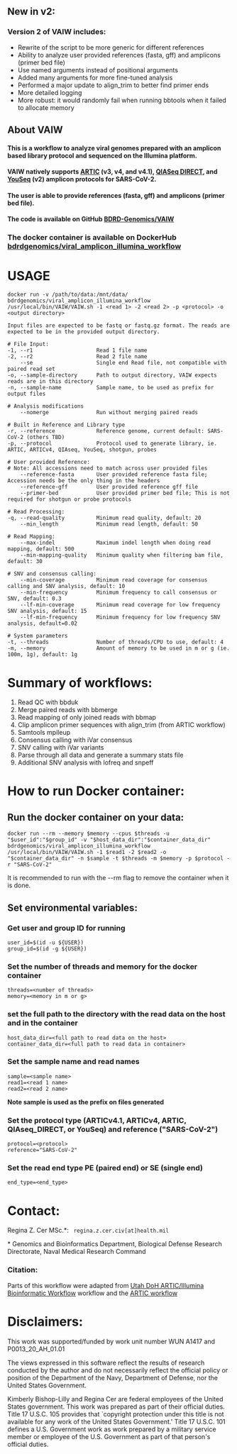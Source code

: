 ## New in v2:
### Version 2 of VAIW includes:
* Rewrite of the script to be more generic for different references
* Ability to analyze user provided references (fasta, gff) and amplicons (primer bed file)
* Use named arguments instead of positional arguments
* Added many arguments for more fine-tuned analysis
* Performed a major update to align_trim to better find primer ends
* More detailed logging
* More robust: it would randomly fail when running bbtools when it failed to allocate memory

## About VAIW
#### This is a workflow to analyze viral genomes prepared with an amplicon based library protocol and sequenced on the Illumina platform. 
#### VAIW natively supports [ARTIC](https://artic.network/ncov-2019) (v3, v4, and v4.1), [QIASeq DIRECT](https://www.qiagen.com/us/products/next-generation-sequencing/rna-sequencing/qiaseq-direct-sars-cov-2-kits/), and  [YouSeq](https://youseq.com) (v2) amplicon protocols for SARS-CoV-2.

#### The user is able to provide references (fasta, gff) and amplicons (primer bed file).

#### The code is available on GitHub [BDRD-Genomics/VAIW](https://github.com/BDRD-Genomics/VAIW) 

### The docker container is available on DockerHub [bdrdgenomics/viral_amplicon_illumina_workflow](https://hub.docker.com/r/bdrdgenomics/viral_amplicon_illumina_workflow)

# USAGE
```
docker run -v /path/to/data:/mnt/data/ bdrdgenomics/viral_amplicon_illumina_workflow /usr/local/bin/VAIW/VAIW.sh -1 <read 1> -2 <read 2> -p <protocol> -o <output directory>

Input files are expected to be fastq or fastq.gz format. The reads are expected to be in the provided output directory.

# File Input:
-1, --r1                    Read 1 file name
-2, --r2                    Read 2 file name
    --se                    Single end Read file, not compatible with paired read set
-o, --sample-directory      Path to output directory, VAIW expects reads are in this directory
-n, --sample-name           Sample name, to be used as prefix for output files

# Analysis modifications
    --nomerge               Run without merging paired reads

# Built in Reference and Library type
-r, --reference             Reference genome, current default: SARS-CoV-2 (others TBD)
-p, --protocol              Protocol used to generate library, ie. ARTIC, ARTICv4, QIAseq, YouSeq, shotgun, probes

# User provided Reference:
# Note: All accessions need to match across user provided files
    --reference-fasta       User provided reference fasta file; Accession needs be the only thing in the headers
    --reference-gff         User provided reference gff file
    --primer-bed            User provided primer bed file; This is not required for shotgun or probe protocols

# Read Processing:
-q, --read-quality          Minimum read quality, default: 20
    --min_length            Minimum read length, default: 50

# Read Mapping:
    --max-indel             Maximum indel length when doing read mapping, default: 500
    --min-mapping-quality   Minimum quality when filtering bam file, default: 30

# SNV and consensus calling:
    --min-coverage          Minimum read coverage for consensus calling and SNV analysis, default: 10
    --min-frequency         Minimum frequency to call consensus or SNV, default: 0.3
    --lf-min-coverage       Minimum read coverage for low frequency SNV analysis, default: 15
    --lf-min-frequency      Minimum frequency for low frequency SNV analysis, default=0.02

# System parameters
-t, --threads               Number of threads/CPU to use, default: 4
-m, --memory                Amount of memory to be used in m or g (ie. 100m, 1g), default: 1g
```

# Summary of workflows:
1. Read QC with bbduk
2. Merge paired reads with bbmerge
3. Read mapping of only joined reads with bbmap
4. Clip amplicon primer sequences with align_trim (from ARTIC workflow)
5. Samtools mpileup
6. Consensus calling with iVar consensus
7. SNV calling with iVar variants
8. Parse through all data and generate a summary stats file
9. Additional SNV analysis with lofreq and snpeff

# How to run Docker container: 

## Run the docker container on your data:
```
docker run --rm --memory $memory --cpus $threads -u "$user_id":"$group_id" -v "$host_data_dir":"$container_data_dir" bdrdgenomics/viral_amplicon_illumina_workflow /usr/local/bin/VAIW/VAIW.sh -1 $read1 -2 $read2 -o "$container_data_dir" -n $sample -t $threads -m $memory -p $protocol -r "SARS-CoV-2"
```
 It is recommended to run with the --rm flag to remove the container when it is done.

## Set environmental variables:

### Get user and group ID for running
```
user_id=$(id -u ${USER})
group_id=$(id -g ${USER})
```
### Set the number of threads and memory for the docker container
```
threads=<number of threads>
memory=<memory in m or g>
```
### set the full path to the directory with the read data on the host and in the container
```
host_data_dir=<full path to read data on the host>
container_data_dir=<full path to read data in container>
```
### Set the sample name and read names
```
sample=<sample name>
read1=<read 1 name>
read2=<read 2 name>
```

**Note sample is used as the prefix on files generated**

### Set the protocol type (ARTICv4.1, ARTICv4, ARTIC, QIAseq_DIRECT, or YouSeq) and reference ("SARS-CoV-2")
```
protocol=<protocol>
reference="SARS-CoV-2"
```

### Set the read end type PE (paired end) or SE (single end)
```
end_type=<end_type>
```

# Contact:
Regina Z. Cer MSc.*: ``` regina.z.cer.civ[at]health.mil```


\* Genomics and Bioinformatics Department, Biological Defense Research Directorate, Naval Medical Research Command

### Citation:
Parts of this workflow were adapted from [Utah DoH ARTIC/Illumina Bioinformatic Workflow](https://github.com/CDCgov/SARS-CoV-2_Sequencing/tree/master/protocols/BFX-UT_ARTIC_Illumina) workflow and the [ARTIC workflow](https://artic.network/ncov-2019/ncov2019-bioinformatics-sop.html)


# Disclaimers: 

This work was supported/funded by work unit number WUN A1417 and P0013_20_AH_01.01

The views expressed in this software reflect the results of research conducted by the author and do not necessarily reflect the official policy or position of the Department of the Navy, Department of Defense, nor the United States Government.

Kimberly Bishop-Lilly and Regina Cer are federal employees of the United States government. This work was prepared as part of their official duties. Title 17 U.S.C. 105 provides that `copyright protection under this title is not available for any work of the United States Government.' Title 17 U.S.C. 101 defines a U.S. Government work as work prepared by a military service member or employee of the U.S. Government as part of that person's official duties.
